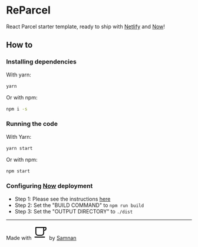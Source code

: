 # ReParcel

React Parcel starter template, ready to ship with [Netlify](https://netlify.com/) and [Now](https://now.sh)!

## How to

### Installing dependencies

With yarn:

```bash
yarn
```

Or with npm:

```bash
npm i -s
```

### Running the code

With Yarn:

```bash
yarn start
```

Or with npm:

```bash
npm start
```

### Configuring [Now](https://now.sh) deployment

- Step 1: Please see the instructions [here](https://zeit.co/docs/v2/build-step)
- Step 2: Set the "BUILD COMMAND" to `npm run build`
- Step 3: Set the "OUTPUT DIRECTORY" to `./dist`

---
Made with ![coffee](/src/static/cafe-outline.svg) by [Samnan](https://github.com/Geektrovert)
